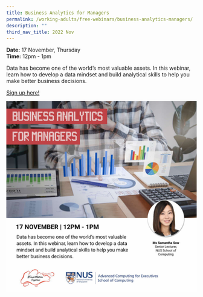 ```yaml
---
title: Business Analytics for Managers
permalink: /working-adults/free-webinars/business-analytics-managers/
description: ""
third_nav_title: 2022 Nov
---
```

**Date:** 17 November, Thursday
<br> **Time:** 12pm - 1pm

Data has become one of the world’s most valuable assets. In this webinar, learn how to develop a data mindset and build analytical skills to help you make better business decisions.

[Sign up here!](https://go.gov.sg/wa-bizanalytics-nov22)

![Free webinar on business analytics for managers for working adults](/images/nov%202022/wa_17%20nov.jpeg)